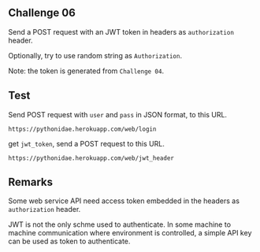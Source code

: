 ## Challenge 06

Send a POST request with an JWT token in headers as `authorization` header.

Optionally, try to use random string as `Authorization`.

Note: the token is generated from `Challenge 04`.

## Test

Send POST request with `user` and `pass` in JSON format, to this URL.

```
https://pythonidae.herokuapp.com/web/login
```

get `jwt_token`, send a POST request to this URL.

```
https://pythonidae.herokuapp.com/web/jwt_header
```

## Remarks

Some web service API need access token embedded in the headers as `authorization` header.

JWT is not the only schme used to authenticate. In some machine to machine communication where environment is controlled, a simple API key can be used as token to authenticate.